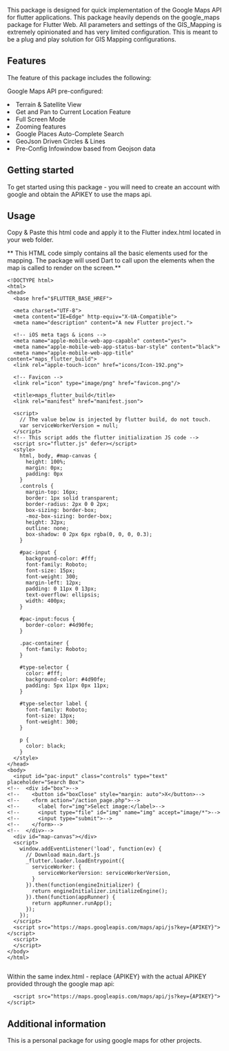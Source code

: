 <!-- 
This README describes the package. If you publish this package to pub.dev,
this README's contents appear on the landing page for your package.

For information about how to write a good package README, see the guide for
[writing package pages](https://dart.dev/guides/libraries/writing-package-pages). 

For general information about developing packages, see the Dart guide for
[creating packages](https://dart.dev/guides/libraries/create-library-packages)
and the Flutter guide for
[developing packages and plugins](https://flutter.dev/developing-packages). 
-->

This package is designed for quick implementation of the Google Maps API for flutter applications. This package heavily depends on the google_maps package for Flutter Web. All parameters and settings of the GIS_Mapping is extremely opinionated and has very limited configuration. This is meant to be a plug and play solution for GIS Mapping configurations. 

## Features

The feature of this package includes the following: 

Google Maps API pre-configured:

<li>Terrain & Satellite View</li>
<li>Get and Pan to Current Location Feature</li>
<li>Full Screen Mode</li>
<li>Zooming features</li>
<li>Google Places Auto-Complete Search</li>
<li>GeoJson Driven Circles & Lines</li>
<li>Pre-Config Infowindow based from Geojson data</li>

## Getting started

To get started using this package - you will need to create an account with google and obtain the APIKEY to use the maps api.

## Usage

Copy & Paste this html code and apply it to the Flutter index.html located in your web folder. 
 
** This HTML code simply contains all the basic elements used for the mapping. The package will used Dart to call upon the elements when the map is called to render on the screen.**

```
<!DOCTYPE html>
<html>
<head>
  <base href="$FLUTTER_BASE_HREF">

  <meta charset="UTF-8">
  <meta content="IE=Edge" http-equiv="X-UA-Compatible">
  <meta name="description" content="A new Flutter project.">

  <!-- iOS meta tags & icons -->
  <meta name="apple-mobile-web-app-capable" content="yes">
  <meta name="apple-mobile-web-app-status-bar-style" content="black">
  <meta name="apple-mobile-web-app-title" content="maps_flutter_build">
  <link rel="apple-touch-icon" href="icons/Icon-192.png">

  <!-- Favicon -->
  <link rel="icon" type="image/png" href="favicon.png"/>

  <title>maps_flutter_build</title>
  <link rel="manifest" href="manifest.json">

  <script>
    // The value below is injected by flutter build, do not touch.
    var serviceWorkerVersion = null;
  </script>
  <!-- This script adds the flutter initialization JS code -->
  <script src="flutter.js" defer></script>
  <style>
    html, body, #map-canvas {
      height: 100%;
      margin: 0px;
      padding: 0px
    }
    .controls {
      margin-top: 16px;
      border: 1px solid transparent;
      border-radius: 2px 0 0 2px;
      box-sizing: border-box;
      -moz-box-sizing: border-box;
      height: 32px;
      outline: none;
      box-shadow: 0 2px 6px rgba(0, 0, 0, 0.3);
    }

    #pac-input {
      background-color: #fff;
      font-family: Roboto;
      font-size: 15px;
      font-weight: 300;
      margin-left: 12px;
      padding: 0 11px 0 13px;
      text-overflow: ellipsis;
      width: 400px;
    }

    #pac-input:focus {
      border-color: #4d90fe;
    }

    .pac-container {
      font-family: Roboto;
    }

    #type-selector {
      color: #fff;
      background-color: #4d90fe;
      padding: 5px 11px 0px 11px;
    }

    #type-selector label {
      font-family: Roboto;
      font-size: 13px;
      font-weight: 300;
    }

    p {
      color: black;
    }
  </style>
</head>
<body>
  <input id="pac-input" class="controls" type="text" placeholder="Search Box">
<!--  <div id="box">-->
<!--    <button id="boxClose" style="margin: auto">X</button>-->
<!--    <form action="/action_page.php">-->
<!--      <label for="img">Select image:</label>-->
<!--      <input type="file" id="img" name="img" accept="image/*">-->
<!--      <input type="submit">-->
<!--    </form>-->
<!--  </div>-->
  <div id="map-canvas"></div>
  <script>
    window.addEventListener('load', function(ev) {
      // Download main.dart.js
      _flutter.loader.loadEntrypoint({
        serviceWorker: {
          serviceWorkerVersion: serviceWorkerVersion,
        }
      }).then(function(engineInitializer) {
        return engineInitializer.initializeEngine();
      }).then(function(appRunner) {
        return appRunner.runApp();
      });
    });
  </script>
  <script src="https://maps.googleapis.com/maps/api/js?key={APIKEY}"></script>
  <script>
  </script>
</body>
</html>


```


Within the same index.html - replace {APIKEY} with the actual APIKEY provided through the google map api: 

```   <script src="https://maps.googleapis.com/maps/api/js?key={APIKEY}"></script> ```







## Additional information

This is a personal package for using google maps for other projects.
